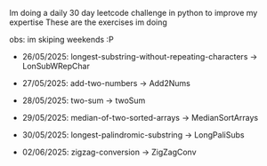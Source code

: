 Im doing a daily 30 day leetcode challenge in python to improve my expertise
These are the exercises im doing

  obs: im skiping weekends :P

- 26/05/2025: longest-substring-without-repeating-characters -> LonSubWRepChar

- 27/05/2025: add-two-numbers -> Add2Nums

- 28/05/2025: two-sum -> twoSum

- 29/05/2025: median-of-two-sorted-arrays -> MedianSortArrays

- 30/05/2025: longest-palindromic-substring -> LongPaliSubs

- 02/06/2025: zigzag-conversion -> ZigZagConv